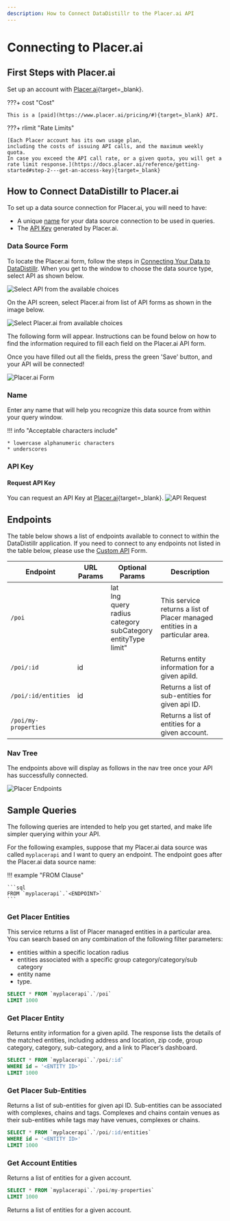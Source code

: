 ```yaml
---
description: How to Connect DataDistillr to the Placer.ai API
---
```


# Connecting to Placer.ai

## First Steps with Placer.ai
Set up an account with [Placer.ai](https://analytics.placer.ai/#!/auth/signup){target=_blank}.

???+ cost "Cost"

    This is a [paid](https://www.placer.ai/pricing/#){target=_blank} API. 


???+ rlimit "Rate Limits"

    [Each Placer account has its own usage plan, 
    including the costs of issuing API calls, and the maximum weekly quota. 
    In case you exceed the API call rate, or a given quota, you will get a rate limit response.](https://docs.placer.ai/reference/getting-started#step-2---get-an-access-key){target=_blank}

## How to Connect DataDistillr to Placer.ai
To set up a data source connection for Placer.ai, you will need to have:

- A unique [name](#name) for your data source connection to be used in queries.
- The [API Key](#api-key) generated by Placer.ai.



### Data Source Form

To locate the Placer.ai form, follow the steps in [Connecting Your Data to DataDistillr](../../). When you get to the window to choose the data source type, select API as shown below.&#x20;

![Select API from the available choices][image-5]

On the API screen, select Placer.ai from list of API forms as shown in the image below.

![Select Placer.ai from available choices][image-6]

The following form will appear. Instructions can be found below on how to find the information required to fill each field on the Placer.ai API form.

Once you have filled out all the fields, press the green 'Save' button, and your API will be connected!

![Placer.ai Form][image-1]

### Name

Enter any name that will help you recognize this data source from within your query window. &#x20;

!!! info "Acceptable characters include"

    * lowercase alphanumeric characters
    * underscores

### API Key

#### Request API Key

You can request an API Key at [Placer.ai](https://www.placer.ai/products/api/){target=_blank}.
![API Request][image-8]


## Endpoints

The table below shows a list of endpoints available to connect to within the DataDistillr application. If you need to connect to any endpoints not listed in the table below, please use the [Custom API](custom-apis.md) Form.

| Endpoint              | URL Params | Optional  Params                                                                 | Description                                                                  |
|-----------------------|------------|----------------------------------------------------------------------------------|------------------------------------------------------------------------------|
| `/poi`                |            | lat<br>lng<br>query<br>radius<br>category<br>subCategory<br>entityType<br>limit" | This service returns a list of Placer managed entities in a particular area. |
| `/poi/:id`            | id         |                                                                                  | Returns entity information for a given apiId.                                |
| `/poi/:id/entities`   | id         |                                                                                  | Returns a list of sub-entities for given api ID.                             |
| `/poi/my-properties`  |            |                                                                                  | Returns a list of entities for a given account.                              |


### Nav Tree

The endpoints above will display as follows in the nav tree once your API has successfully connected.

![Placer Endpoints][image-3]

## Sample Queries

The following queries are intended to help you get started, and make life simpler querying within your API.

For the following examples, suppose that my Placer.ai data source was called `myplacerapi` and I want to query an endpoint. The endpoint goes after the Placer.ai data source name:

!!! example "FROM Clause"

    ```sql
    FROM `myplacerapi`.`<ENDPOINT>`
    ```

### Get Placer Entities 

This service returns a list of Placer managed entities in a particular area. You can search based on any combination of the following filter parameters: 

- entities within a specific location radius 
- entities associated with a specific group category/category/sub category 
- entity name 
- type.

```sql
SELECT * FROM `myplacerapi`.`/poi`
LIMIT 1000
```

### Get Placer Entity

Returns entity information for a given apiId. The response lists the details of the matched entities, including address and location, zip code, group category, category, sub-category, and a link to Placer’s dashboard.

```sql
SELECT * FROM `myplacerapi`.`/poi/:id`
WHERE id = '<ENTITY ID>'
LIMIT 1000
```

### Get Placer Sub-Entities

Returns a list of sub-entities for given api ID. Sub-entities can be associated with complexes, chains and tags. Complexes and chains contain venues as their sub-entities while tags may have venues, complexes or chains.

```sql
SELECT * FROM `myplacerapi`.`/poi/:id/entities`
WHERE id = '<ENTITY ID>'
LIMIT 1000
```

### Get Account Entities 

Returns a list of entities for a given account.

```sql
SELECT * FROM `myplacerapi`.`/poi/my-properties`
LIMIT 1000
```

Returns a list of entities for a given account.


[image-1]: ../../img/api/placer/placer-form.png
[image-2]: ../../img/api/datadog/datadog-application-key.png
[image-3]: ../../img/api/placer/placer-endpoints.png
[image-4]: ../../img/api/placer/datadog-api.png
[image-5]: ../../img/api/add-api.png
[image-6]: ../../img/api/placer/placer-select.png
[image-7]: ../../img/api/datadog/datadog-api-copy.png
[image-8]: ../../img/api/placer/placer-api.png
